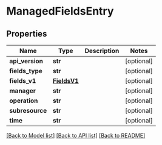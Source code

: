 # ManagedFieldsEntry

## Properties
Name | Type | Description | Notes
------------ | ------------- | ------------- | -------------
**api_version** | **str** |  | [optional] 
**fields_type** | **str** |  | [optional] 
**fields_v1** | [**FieldsV1**](FieldsV1.md) |  | [optional] 
**manager** | **str** |  | [optional] 
**operation** | **str** |  | [optional] 
**subresource** | **str** |  | [optional] 
**time** | **str** |  | [optional] 

[[Back to Model list]](../README.md#documentation-for-models) [[Back to API list]](../README.md#documentation-for-api-endpoints) [[Back to README]](../README.md)

